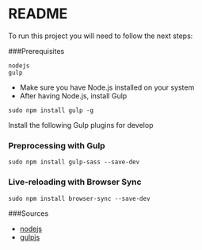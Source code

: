 # README #

To run this project you will need to follow the next steps:

###Prerequisites

```
nodejs
gulp

```

- Make sure you have Node.js installed on your system
- After having Node.js, install Gulp

```
sudo npm install gulp -g

```

Install the following Gulp plugins for develop

### Preprocessing with Gulp

```
sudo npm install gulp-sass --save-dev

```

### Live-reloading with Browser Sync

```
sudo npm install browser-sync --save-dev

```

###Sources

- [ nodejs ](https://nodejs.org/es/)
- [ gulpjs ](http://gulpjs.com/)
